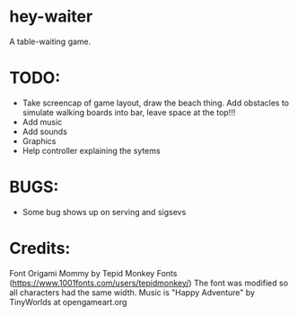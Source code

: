 # hey-waiter
A table-waiting game.

# TODO:

- Take screencap of game layout, draw the beach thing. Add obstacles to simulate
	walking boards into bar, leave space at the top!!!
- Add music
- Add sounds
- Graphics
- Help controller explaining the sytems

# BUGS:

- Some bug shows up on serving and sigsevs

# Credits:

Font Origami Mommy by Tepid Monkey Fonts (https://www.1001fonts.com/users/tepidmonkey/)
The font was modified so all characters had the same width.
Music is "Happy Adventure" by TinyWorlds at opengameart.org
